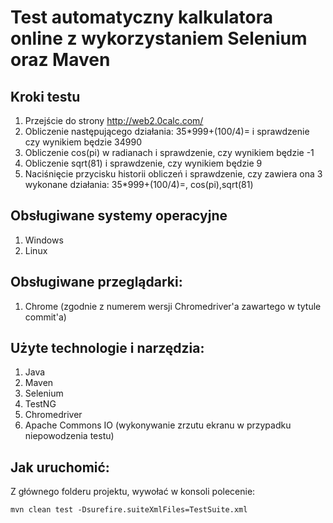 # Test automatyczny kalkulatora online z wykorzystaniem Selenium oraz Maven

## Kroki testu
1. Przejście do strony http://web2.0calc.com/
2. Obliczenie następującego działania: 35*999+(100/4)= i sprawdzenie czy wynikiem będzie 34990
3. Obliczenie cos(pi) w radianach i sprawdzenie, czy wynikiem będzie -1
4. Obliczenie sqrt(81) i sprawdzenie, czy wynikiem będzie 9
5. Naciśnięcie przycisku historii obliczeń i sprawdzenie, czy zawiera ona 3 wykonane działania: 35*999+(100/4)=, cos(pi),sqrt(81)

## Obsługiwane systemy operacyjne
1. Windows
2. Linux

## Obsługiwane przeglądarki:
1. Chrome (zgodnie z numerem wersji Chromedriver'a zawartego w tytule commit'a)

## Użyte technologie i narzędzia:
1. Java
2. Maven
3. Selenium
4. TestNG
5. Chromedriver
6. Apache Commons IO (wykonywanie zrzutu ekranu w przypadku niepowodzenia testu)

## Jak uruchomić:

Z głównego folderu projektu, wywołać w konsoli polecenie:

`mvn clean test -Dsurefire.suiteXmlFiles=TestSuite.xml`

